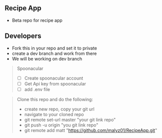## Recipe App

- Beta repo for recipe app

## Developers

- Fork this in your repo and set it to private
- create a dev branch and work from there
- We will be working on dev branch

> Spoonacular
> - [ ] Create spoonacular account
> - [ ] Get Api key from spoonacular
> - [ ] add .env file

> Clone this repo and do the following:
> - create new repo, copy your git url
> - navigate to your cloned repo
> - git remote set-url master "your git link repo"
> - git push -u origin "you git link repo"
> - git remote add matt "https://github.com/malyz01/RecipeApp.git"
 
